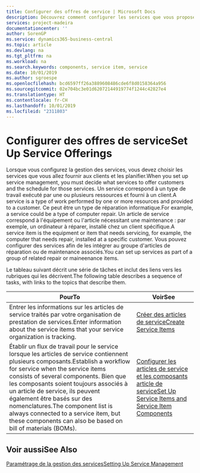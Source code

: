 ```yaml
---
title: Configurer des offres de service | Microsoft Docs
description: Découvrez comment configurer les services que vous proposez à vos clients.
services: project-madeira
documentationcenter: ''
author: SorenGP
ms.service: dynamics365-business-central
ms.topic: article
ms.devlang: na
ms.tgt_pltfrm: na
ms.workload: na
ms.search.keywords: components, service item, service
ms.date: 10/01/2019
ms.author: sgroespe
ms.openlocfilehash: bcd6597ff26a3889608486cde6f8d0158364a956
ms.sourcegitcommit: 02e704bc3e01d62072144919774f1244c42827e4
ms.translationtype: HT
ms.contentlocale: fr-CH
ms.lasthandoff: 10/01/2019
ms.locfileid: "2311803"
---
```

# <a name="set-up-service-offerings"></a><span data-ttu-id="128b9-103">Configurer des offres de service</span><span class="sxs-lookup"><span data-stu-id="128b9-103">Set Up Service Offerings</span></span>
<span data-ttu-id="128b9-104">Lorsque vous configurez la gestion des services, vous devez choisir les services que vous allez fournir aux clients et les planifier.</span><span class="sxs-lookup"><span data-stu-id="128b9-104">When you set up service management, you must decide what services to offer customers and the schedule for those services.</span></span> <span data-ttu-id="128b9-105">Un service correspond à un type de travail exécuté par une ou plusieurs ressources et fourni à un client.</span><span class="sxs-lookup"><span data-stu-id="128b9-105">A service is a type of work performed by one or more resources and provided to a customer.</span></span> <span data-ttu-id="128b9-106">Ce peut être un type de réparation informatique.</span><span class="sxs-lookup"><span data-stu-id="128b9-106">For example, a service could be a type of computer repair.</span></span> <span data-ttu-id="128b9-107">Un article de service correspond à l'équipement ou l'article nécessitant une maintenance : par exemple, un ordinateur à réparer, installé chez un client spécifique.</span><span class="sxs-lookup"><span data-stu-id="128b9-107">A service item is the equipment or item that needs servicing, for example, the computer that needs repair, installed at a specific customer.</span></span> <span data-ttu-id="128b9-108">Vous pouvez configurer des services afin de les intégrer au groupe d'articles de réparation ou de maintenance associés.</span><span class="sxs-lookup"><span data-stu-id="128b9-108">You can set up services as part of a group of related repair or maineenance items.</span></span>  
  
<span data-ttu-id="128b9-109">Le tableau suivant décrit une série de tâches et inclut des liens vers les rubriques qui les décrivent.</span><span class="sxs-lookup"><span data-stu-id="128b9-109">The following table describes a sequence of tasks, with links to the topics that describe them.</span></span>  
  
|<span data-ttu-id="128b9-110">**Pour**</span><span class="sxs-lookup"><span data-stu-id="128b9-110">**To**</span></span>|<span data-ttu-id="128b9-111">**Voir**</span><span class="sxs-lookup"><span data-stu-id="128b9-111">**See**</span></span>|  
|------------|-------------|  
|<span data-ttu-id="128b9-112">Entrer les informations sur les articles de service traités par votre organisation de prestation de services.</span><span class="sxs-lookup"><span data-stu-id="128b9-112">Enter information about the service items that your service organization is tracking.</span></span>|[<span data-ttu-id="128b9-113">Créer des articles de service</span><span class="sxs-lookup"><span data-stu-id="128b9-113">Create Service Items</span></span>](service-how-to-create-service-items.md)|  
|<span data-ttu-id="128b9-114">Établir un flux de travail pour le service lorsque les articles de service contiennent plusieurs composants.</span><span class="sxs-lookup"><span data-stu-id="128b9-114">Establish a workflow for service when the service items consists of several components.</span></span> <span data-ttu-id="128b9-115">Bien que les composants soient toujours associés à un article de service, ils peuvent également être basés sur des nomenclatures.</span><span class="sxs-lookup"><span data-stu-id="128b9-115">The component list is always connected to a service item, but these components can also be based on bill of materials (BOMs).</span></span>|[<span data-ttu-id="128b9-116">Configurer les articles de service et les composants article de service</span><span class="sxs-lookup"><span data-stu-id="128b9-116">Set Up Service Items and Service Item Components</span></span>](service-how-setup-service-items.md)|  
  
## <a name="see-also"></a><span data-ttu-id="128b9-117">Voir aussi</span><span class="sxs-lookup"><span data-stu-id="128b9-117">See Also</span></span>  
[<span data-ttu-id="128b9-118">Paramétrage de la gestion des services</span><span class="sxs-lookup"><span data-stu-id="128b9-118">Setting Up Service Management</span></span>](service-setup-service.md)   